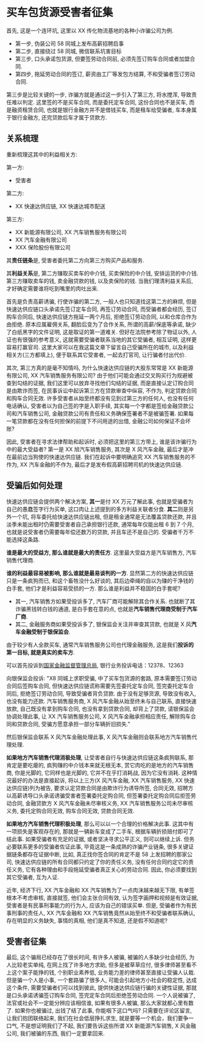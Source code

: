 # 买车包货源受害者征集

首先, 这是一个连环坑, 这里以 XX 传化物流基地的各种小诈骗公司为例.

- 第一步, 伪装公司 58 同城上发布高薪招聘启事
- 第二步, 直接绕过 58 同城, 微信联系坑害目标
- 第三步, 口头承诺包货源, 但要签劳动合同前, 必须先签订购车合同或者加盟合同.
- 第四步, 拖延劳动合同的签订, 薪资由工厂等发包方结算, 不和受骗者签订劳动合同.

第三步是比较关键的一步, 诈骗方就是通过这一步引入了第三方, 将水搅浑, 导致责任难以判定.
这里签的不是买车合同, 而是委托定车合同, 这份合同也不是买车, 而是融资租赁合同, 也就是银行金融方并不是借钱买车, 而是租车给受骗者, 车本身属于银行金融方, 还完贷款后车才属于贷款方.

## 关系梳理

重新梳理这其中的利益相关方:

第一方:

- 受害者

第二方:

- XX 快速达供应链, XX 快速达城市配送

第三方:

- XX 新能源有限公司, XX 汽车销售服务有限公司
- XX 汽车金融有限公司
- XXX 保险股份有限公司

其**责任链条**是, 受害者委托第二方向第三方购买产品和服务.

其**利益关系**是, 第二方赚取买卖车的中介钱, 买卖保险的中介钱, 安排运货的中介钱. 第三方赚取卖车的钱, 卖金融贷款的钱, 以及卖保险的钱. 当我们理清利益关系后, 才好确定需要谁将吃到嘴里的肉吐出来.

首先是负责高薪诱骗, 行使诈骗的第二方, 一般人也只知道找这第二方的麻烦, 但是快速达供应链口头承诺先签订定车合同, 再签订劳动合同, 而受骗者都会经历, 签订购车合同后, 快速达供应链方拖延一两个月后, 拒绝签订劳动合同, 以和仓库合作为由拒绝. 原本应属雇佣关系, 翻脸后变为了合作关系, 所谓的高薪/保底等承诺, 缺少了白纸黑字的文件证明, 这是取证的第一道难关. 但好在法院参考除了物证以外, 人证也有很强的参考意义, 这就需要受骗者联系当地的其它受骗者, 相互证明, 这样更容易打赢官司. 这里大家可以在我这篇文章下留言自己受骗所在的城市, 以及利益相关方(三方都填上), 便于联系其它受害者, 一起去打官司, 让行骗者付出代价.

其次, 第三方真的是毫不知情吗, 为什么快速达供应链的大股东常常是 XX 新能源有限公司, XX 汽车销售服务有限公司? 由于他们可能会通过交叉购买行为规避被查到勾结的证据, 我们这里可以放弃寻找他们勾结的证据, 而是直接认定订购合同是由欺诈而签, 在民事诉讼中起诉第三方在贷款审查中纵容, 不作为, 判定贷款合同和购车合同无效. 许多受害者从始至终都没有见到过第三方的任何人, 也没有任何电话确认, 受害者以为自己签的字是入职手续, 其实每一个字都是签给金融贷款公司和汽车销售公司, 金融贷款公司有责任和义务确保签署者不是被骗签署. 如果每一笔贷款都在没有任何担保的前提下不问用途的出借, 金融公司如何保证不会坏账?

因此, 受害者在寻求法律帮助和起诉时, 必须把这里的第三方带上, 谁是该诈骗行为中的最大受益者? 第一是 XX 旭汽车销售服务, 其次是 X 风汽车金融, 最后才是冲在最前边当狗使的快速达供应链. 我们在起诉中要明确追究 XX 汽车销售服务的不作为, XX 汽车金融的不作为, 最后才是发布假高薪招聘司机的快速达供应链.

## 受骗后如何处理

快速达供应链会提供两个解决方案, **其一**是付 XX 万元了解此事, 也就是受骗者为自己的愚蠢签字行为买单, 这口肉让上述提到的多方利益关联者分食. **其二**则是另外一个坑, 将车委托给快速达供应链出租, 但是租金通常是无法覆盖贷款还款, 并且淡季未能出租时仍需要受害者自己承担银行还款, 通常每年仅能出租 6 到 7 个月, 也就是说受害者仍需要每年偿还数万的贷款, 并且车还不是自己的. 受骗者千万不能选择这条路.

**谁是最大的受益方, 那么谁就是最大的责任方**. 这里最大受益方是汽车销售方, 汽车销售代理商.

**谁的利益最容易被影响, 那么谁就是最易谈判的一方**. 显然第二方的快速达供应链只是一条疯狗而已, 和这个畜牲没什么好谈的, 其后边牵绳的自以为赚的干净钱的白手套, 他们才是利益容易受损的一方. 那么谁是利益并不稳固的白手套呢?

- 其一, 汽车销售方如果受投诉多了, 汽车厂商可能解除其合作关系. 也就断了其诈骗黑钱转白钱的通道, 是白手套在意的点, 也就是**汽车销售代理商受制于汽车厂商**.
- 其二, 金融服务商如果受投诉多了, 银保监会关注并审查其贷款, 也就是 X 风**汽车金融受制于银保监会**.

由于较少有人全款买车, 通常汽车销售服务公司也代理金融服务, 这是我们**投诉的第一目标, 就是真实的卖车方**.

可以首先投诉到[国家金融监督管理总局](https://www.cbirc.gov.cn/cn/view/pages/ItemList.html?itemPId=900&itemId=913&itemUrl=jigougaikuang/lianxifangshi.html&itemName=%E8%81%94%E7%B3%BB%E6%96%B9%E5%BC%8F), 银行业务投诉电话：12378、12363

向银保监会投诉: "X8 同城上求职受骗, 中了买车包货源的套路, 原本需要签订劳动合同后签购车合同, 但快速达供应链谎称需要先签委托定车合同, 签完委托定车合同后, 拒绝签订劳动合同, 导致受骗者背负贷款. 由于没有足够货源, 导致没有收入, 也没有能力还款. 汽车销售服务商, X 风汽车金融从始至终未与自己联系, 直接快速放款, 自己既没有拿到购车合同, 也没有拿到贷款合同, 却背上了贷款, 请银保监会协调处理此事, 让 XX 汽车销售服务公司, X 风汽车金融承担相应责任, 解除购车合同和贷款合同, 受骗方愿意承担一部分车辆折旧损失."

然后银保监会联系 X 风汽车金融处理此事, X 风汽车金融则会联系地方汽车销售代理处理.

**如果地方汽车销售代理消极处理**, 让受害者自行与快速达供应链这条疯狗联系, 那肯定是要吃瘪的, 疯狗赚的中介钱本来就无根无本, 赏它肉吃的是地方的汽车销售商, 你是光脚的, 它同样也是光脚的, 它并不在乎打消耗战, 因为它没有消耗. 这种情况最好的办法是直接起诉, 将以上三方(X 风汽车金融, XX 汽车销售服务, XX 快速达供应链)列为被告, 要求认定贷款合同是由欺诈行为诱导所签, 合同无效, 招聘方以高薪诱导口头承诺诱骗受害者签署委托定购合同, 但签署委托定购合同后拒签劳动合同, 金融贷款方 X 风汽车金融未尽审核义务, XX 汽车销售服务公司未尽审核义务, 委托定购合同无效, 购车合同无效, 贷款合同无效.

**如果地方汽车销售代理积极处理**, 那么可以以一个合理的价格解决此事. 这其中有一项损失是客观存在的, 那就是一辆新车变成了二手车, 根据车辆折损赔付即可了结此事. 如果受骗者有充足的证据, 或者坚决寻求公平正义, 则可以继续上诉. 但务必要联系更多的受骗者佐证此事, 毕竟这是一条成熟的诈骗产业链条, 很多关键证据链条都存在证据中断, 比如, 真正找你签合同的肯定不是 58 上发招聘的那家公司, 快速达供应链的所有合同都只约定了你的责任义务, 没有任何合同约定它的责任义务, 它有各种理由和手段拖延受骗者真正关心的劳动合同. 因此, 你必须要找到其它受骗者, 互为人证.

近年, 经济下行, XX 汽车金融和 XX 汽车销售为了一点肉沫越来越无下限, 有单签根本不考虑审核, 直接就签, 他们会主张合同有效, 认为签字画押和视频是有效证据, 受害者是有民事刑事能力的行为人, 应该为自己的错误买单. 但是, 受骗者作为有民事刑事的责任人, XX 汽车金融和 XX 汽车销售竟然从始至终不和受骗者联系确认, 存在明显的义务缺失, 事情的真相, 他们是真不知道, 还是假不知道呢?

## 受害者征集

最后, 这个骗局已经存在了很长时间, 有许多人被骗, 被骗的人多缺少社会经历, 为人比较老实单纯, 在网上找了许多地方求助, 但多是被草草应付, 很多律师甚至看不上这个案子能挣的钱, 个别职业素养低, 业务能力差的律师甚至直接让受骗人认栽. 但是骗一个人是小事, 一个套路骗了很多人, 可能会引起地方小社会的稳定性, 达成这个条件, 需要受骗者们可以找到彼此, 提供快速达供应链行骗的关键性证据, 那就是口头承诺诱骗签订购车合同, 签完定车合同后拒绝签劳动合同. 一个人说被骗了, 法官或社会不一定能分辨应该相信谁, 如果有很多人被骗, 那么大家就都心里有数了. 如果你也被骗过, 出钱了结了此事, 你能咽下这口气吗? 只需要在评论区留言, 让我们抱团联络起来, 我们在社会低层挣扎求生, 就是要等一个机会，我们要争一口气, 不是想证明我们了不起, 我们要告诉这些所谓 XX 新能源汽车销售, X 风金融公司, 我们被骗的东西, 我们一定要拿回来.

